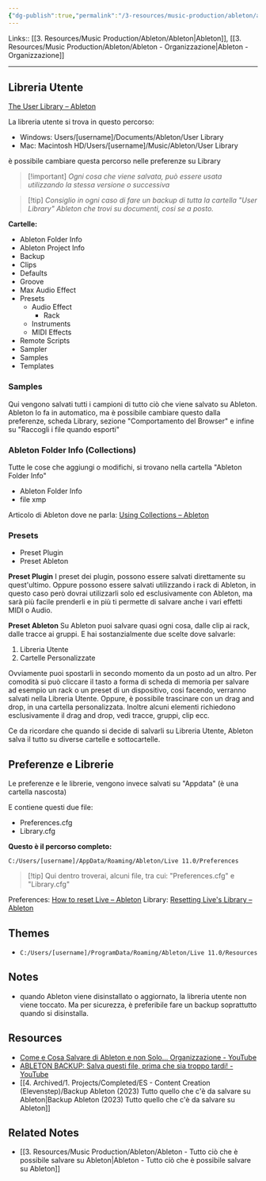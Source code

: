```yaml
---
{"dg-publish":true,"permalink":"/3-resources/music-production/ableton/ableton-backup-files-tutto-quello-che-c-e-da-salvare/","tags":["type/note"]}
---
```


Links:: [[3. Resources/Music Production/Ableton/Ableton\|Ableton]], [[3. Resources/Music Production/Ableton/Ableton - Organizzazione\|Ableton - Organizzazione]]

---
## Libreria Utente

[The User Library – Ableton](https://help.ableton.com/hc/en-us/articles/209774085-The-User-Library)

La libreria utente si trova in questo percorso:
- Windows: Users/[username]/Documents/Ableton/User Library
- Mac: Macintosh HD/Users/[username]/Music/Ableton/User Library

è possibile cambiare questa percorso nelle preferenze su Library


> [!important] _Ogni cosa che viene salvata, può essere usata utilizzando la stessa versione o successiva_

> [!tip] _Consiglio in ogni caso di fare un backup di tutta la cartella "User Library" Ableton che trovi su documenti, cosi se a posto._

**Cartelle:**

- Ableton Folder Info
- Ableton Project Info
- Backup
- Clips
- Defaults
- Groove
- Max Audio Effect
- Presets
	- Audio Effect
		- Rack
	- Instruments
	- MIDI Effects
- Remote Scripts
- Sampler
- Samples
- Templates

### Samples

Qui vengono salvati tutti i campioni di tutto ciò che viene salvato su Ableton. Ableton lo fa in automatico, ma è possibile cambiare questo dalla preferenze, scheda Library, sezione "Comportamento del Browser" e infine su "Raccogli i file quando esporti" 

### Ableton Folder Info (Collections)

Tutte le cose che aggiungi o modifichi, si trovano nella cartella "Ableton Folder Info"

- Ableton Folder Info
- file xmp

Articolo di Ableton dove ne parla: [Using Collections – Ableton](https://help.ableton.com/hc/en-us/articles/360000268570-Using-Collections-)



### Presets

- Preset Plugin
- Preset Ableton

**Preset Plugin**
I preset dei plugin, possono essere salvati direttamente su quest'ultimo. Oppure possono essere salvati utilizzando i rack di Ableton, in questo caso però dovrai utilizzarli solo ed esclusivamente con Ableton, ma sarà più facile prenderli e in più ti permette di salvare anche i vari effetti MIDI o Audio. 

**Preset Ableton**
Su Ableton puoi salvare quasi ogni cosa, dalle clip ai rack, dalle tracce ai gruppi. E hai sostanzialmente due scelte dove salvarle: 
1. Libreria Utente
2. Cartelle Personalizzate

Ovviamente puoi spostarli in secondo momento da un posto ad un altro. Per comodità si può cliccare il tasto a forma di scheda di memoria per salvare ad esempio un rack o un preset di un dispositivo, cosi facendo, verranno salvati nella Libreria Utente. Oppure, è possibile trascinare con un drag and drop, in una cartella personalizzata. Inoltre alcuni elementi richiedono esclusivamente il drag and drop, vedi tracce, gruppi, clip ecc.

Ce da ricordare che quando si decide di salvarli su Libreria Utente, Ableton salva il tutto su diverse cartelle e sottocartelle. 

## Preferenze e Librerie

Le preferenze e le librerie, vengono invece salvati su "Appdata" (è una cartella nascosta)

E contiene questi due file:
- Preferences.cfg
- Library.cfg

**Questo è il percorso completo:** 

`C:/Users/[username]/AppData/Roaming/Ableton/Live 11.0/Preferences`

> [!tip] Qui dentro troverai, alcuni file, tra cui: "Preferences.cfg" e "Library.cfg"

Preferences: [How to reset Live – Ableton](https://help.ableton.com/hc/en-us/articles/209070609-How-to-reset-Live-#h_01GFR78BDSN9K99MFKY350SBHF)
Library: [Resetting Live's Library – Ableton](https://help.ableton.com/hc/en-us/articles/360009323040-Resetting-Live-s-Library)

## Themes

- `C:/Users/[username]/ProgramData/Roaming/Ableton/Live 11.0/Resources`




## Notes

- quando Ableton viene disinstallato o aggiornato, la libreria utente non viene toccato. Ma per sicurezza, è preferibile fare un backup soprattutto quando si disinstalla.

## Resources

- [Come e Cosa Salvare di Ableton e non Solo... Organizzazione - YouTube](https://youtu.be/JyW6gbMg--0?si=iu1Y00u8Yo1BK_7d)
- [ABLETON BACKUP: Salva questi file, prima che sia troppo tardi! - YouTube](https://www.youtube.com/watch?v=l3kQdIbK3nY&t=114s)
- [[4. Archived/1. Projects/Completed/ES - Content Creation (Elevenstep)/Backup Ableton (2023) Tutto quello che c'è da salvare su Ableton\|Backup Ableton (2023) Tutto quello che c'è da salvare su Ableton]]


## Related Notes

- [[3. Resources/Music Production/Ableton/Ableton - Tutto ciò che è possibile salvare su Ableton\|Ableton - Tutto ciò che è possibile salvare su Ableton]]

